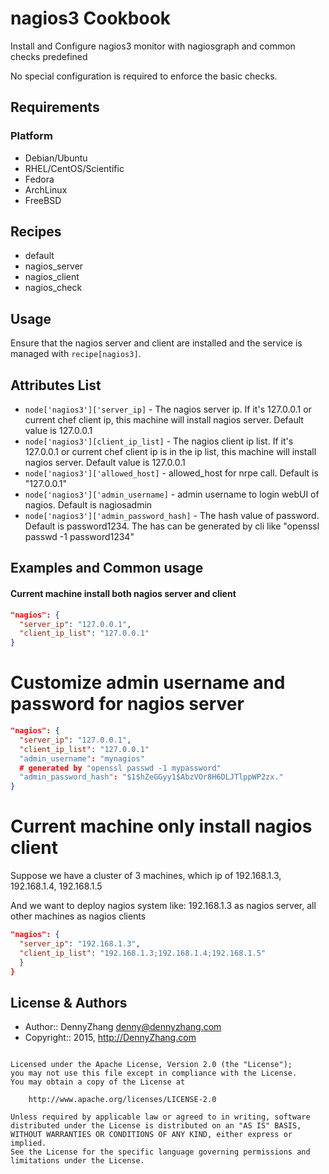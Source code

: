 nagios3 Cookbook
================
Install and Configure nagios3 monitor with nagiosgraph and common checks predefined

No special configuration is required to enforce the basic checks.

Requirements
------------
### Platform
- Debian/Ubuntu
- RHEL/CentOS/Scientific
- Fedora
- ArchLinux
- FreeBSD

Recipes
-------
* default
* nagios_server
* nagios_client
* nagios_check

Usage
-----
Ensure that the nagios server and client are installed and the service is managed with `recipe[nagios3]`.

Attributes List
---------------

* `node['nagios3']['server_ip]` - The nagios server ip. If it's 127.0.0.1 or current chef client ip, this machine will install nagios server. Default value is 127.0.0.1
* `node['nagios3'][client_ip_list]` - The nagios client ip list. If it's 127.0.0.1 or current chef client ip is in the ip list, this machine will install nagios server. Default value is 127.0.0.1
* `node['nagios3']['allowed_host]` - allowed_host for nrpe call. Default is "127.0.0.1"
* `node['nagios3']['admin_username]` - admin username to login webUI of nagios. Default is nagiosadmin
* `node['nagios3']['admin_password_hash]` - The hash value of password. Default is password1234. The has can be generated by cli like "openssl passwd -1 password1234"

Examples and Common usage
-------------------------
#### Current machine install both nagios server and client
```json
"nagios": {
  "server_ip": "127.0.0.1",
  "client_ip_list": "127.0.0.1"
}
```

# Customize admin username and password for nagios server
```json
"nagios": {
  "server_ip": "127.0.0.1",
  "client_ip_list": "127.0.0.1"
  "admin_username": "mynagios"
  # generated by "openssl passwd -1 mypassword"
  "admin_password_hash": "$1$hZeGGyy1$AbzVOr8H6DLJTlppWP2zx."
}
```

# Current machine only install nagios client
Suppose we have a cluster of 3 machines, which ip of 192.168.1.3, 192.168.1.4, 192.168.1.5

And we want to deploy nagios system like: 192.168.1.3 as nagios server, all other machines as nagios clients

```json
"nagios": {
  "server_ip": "192.168.1.3",
  "client_ip_list": "192.168.1.3;192.168.1.4;192.168.1.5"
  }
}
```

License & Authors
-----------------
- Author:: DennyZhang <denny@dennyzhang.com>
- Copyright:: 2015, http://DennyZhang.com

```text

Licensed under the Apache License, Version 2.0 (the "License");
you may not use this file except in compliance with the License.
You may obtain a copy of the License at

    http://www.apache.org/licenses/LICENSE-2.0

Unless required by applicable law or agreed to in writing, software
distributed under the License is distributed on an "AS IS" BASIS,
WITHOUT WARRANTIES OR CONDITIONS OF ANY KIND, either express or implied.
See the License for the specific language governing permissions and
limitations under the License.
```
